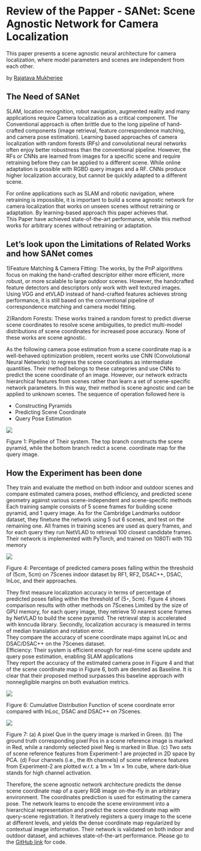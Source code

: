 # Review of the Papper - SANet: Scene Agnostic Network for Camera Localization
This paper presents a scene agnostic neural architecture for camera localization, where model parameters and scenes are independent from each other.

by <a href="http://www.linkedin.com/in/rajatava-mukherjee-6a3784182">Rajatava Mukherjee</a>

## The Need of SANet
SLAM, location recognition, robot navigation, augmented reality and many applications require Camera localization as a critical component. The Conventional approach is often brittle due to the long pipeline of hand-crafted components (image retrieval, feature correspondence matching, and camera pose estimation). Learning based approaches of camera localization with random forests (RFs) and convolutional neural networks often enjoy better robustness than the conventional pipeline. However, the RFs or CNNs are learned from images for a specific scene and require retraining before they can be applied to a different scene. While online adaptation is possible with RGBD query images and a RF. CNNs produce higher localization accuracy, but cannot be quickly adapted to a different scene.

For online applications such as SLAM and robotic navigation, where retraining is impossible, it is important to build a scene agnostic network for camera localization that works on unseen scenes without retraining or adaptation. By learning-based approach this paper achieves that.<br>
This Paper have achieved state-of-the-art performance, while this method works for arbitrary scenes without retraining or adaptation.

## Let’s look upon the Limitations of Related Works and how SANet comes
1)Feature Matching & Camera Fitting: The works, by the PnP algorithms focus on making the hand-crafted descriptor either more efficient, more robust, or more scalable to large outdoor scenes. However, the handcrafted feature detectors and descriptors only work with well textured images. Using VGG and etVLAD instead of hand-crafted features achieves strong performance, it is still based on the conventional pipeline of correspondence matching and camera model fitting.

2)Random Forests: These works trained a random forest to predict diverse scene coordinates to resolve scene ambiguities, to predict multi-model distributions of scene coordinates for increased pose accuracy. None of these works are scene agnostic.

As the following camera pose estimation from a scene coordinate map is a well-behaved optimization problem, recent works use CNN (Convolutional Neural Networks) to regress the scene coordinates as intermediate quantities. Their method belongs to these categories and use CNNs to predict the scene coordinate of an image. However, our network extracts hierarchical features from scenes rather than learn a set of scene-specific network parameters. In this way, their method is scene agnostic and can be applied to unknown scenes. The sequence of operation followed here is
- Constructing Pyramids 
- Predicting Scene Coordinate
-	Query Pose Estimation
<p allign = "Center">
<img src="https://iem-computer-vision.github.io/ICCV19-Paper-Review/images/Figure%201%20Pipeline%20of%20The%20system.png" />
</p>
Figure 1: Pipeline of Their system. The top branch constructs the scene pyramid, while the bottom branch redict a scene.
coordinate map for the query image.

## How the Experiment has been done
They train and evaluate the method on both indoor and outdoor scenes and compare estimated camera poses, method efficiency, and predicted scene geometry against various scene-independent and scene-specific methods<br>
Each training sample consists of 5 scene frames for building scene pyramid, and 1 query image. As for the Cambridge Landmarks outdoor dataset, they finetune the network using 5 out 6 scenes, and test on the remaining one. All frames in training scenes are used as query frames, and for each query they run NetVLAD to retrieval 100 closest candidate frames.<br>
Their network is implemented with PyTorch, and trained on 1080Ti with 11G memory

<p allign = "Center">
<img src="https://iem-computer-vision.github.io/ICCV19-Paper-Review/images/Figure%204.png" />
</p>
Figure 4: Percentage of predicted camera poses falling within the threshold of (5cm, 5cm) on 7Scenes indoor dataset by RF1, RF2, DSAC++, DSAC, InLoc, and their approaches.<br>


They first measure localization accuracy in terms of percentage of predicted poses falling within the threshold of (5◦, 5cm). Figure 4 shows comparison results with other methods on 7Scenes Limited by the size of GPU memory, for each query image, they retrieve 10 nearest scene frames by NetVLAD to build the scene pyramid. The retrieval step is accelerated with knncuda library. Secondly, localization accuracy is measured in terms of median translation and rotation error.<br>
They compare the accuracy of scene coordinate maps against InLoc and DSAC/DSAC++ on the 7Scenes dataset.<br>
Efficiency: Their system is efficient enough for real-time scene update and query pose estimation, enabling SLAM applications<br>
They report the accuracy of the estimated camera pose in Figure 4 and that of the scene coordinate map in Figure 6, both are denoted as Baseline. It is clear that their proposed method surpasses this baseline approach with nonnegligible margins on both evaluation metrics. 


<p allign = "Center">
<img src="https://iem-computer-vision.github.io/ICCV19-Paper-Review/images/Figure%206%20Cumulative%20Distribution.png" />
</p>
Figure 6: Cumulative Distribution Function of scene coordinate error compared with InLoc, DSAC and DSAC++ on 7Scenes.<br>


<p allign = "Center">
<img src="https://iem-computer-vision.github.io/ICCV19-Paper-Review/images/Figure 7.png" />
</p>
Figure 7: (a) A pixel Que in the query image is marked in Green. (b) The ground truth corresponding pixel Pos in a scene reference image is marked in Red, while a randomly selected pixel Neg is marked in Blue. (c) Two sets of scene reference features from Experiment-1 are projected in 2D space by PCA. (d) Four channels (i.e., the ith channels) of scene reference features from Experiment-2 are plotted w.r.t. a 1m × 1m × 1m cube, where dark-blue stands for high channel activation.<br>

<p>
Therefore, the scene agnostic network architecture predicts the dense scene coordinate map of a query RGB image on-the-fly in an arbitrary environment. The coordinates prediction is used for estimating the camera pose. The network learns to encode the scene environment into a hierarchical representation and predict the scene coordinate map with query-scene registration. It iteratively registers a query image to the scene at different levels, and yields the dense coordinate map regularized by contextual image information. Their network is validated on both indoor and outdoor dataset, and achieves state-of-the-art performance.
Please go to the <a href="https://github.com/sfu-gruvi-3dv/SANet_relocal_demo">GitHub link</a> for code. 
</p>


